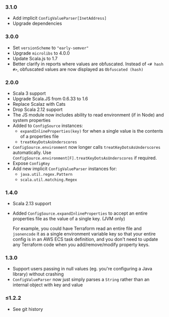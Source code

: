 ### 3.1.0

* Add implicit `ConfigValueParser[InetAddress]`
* Upgrade dependencies

### 3.0.0

* Set `versionScheme` to `"early-semver"`
* Upgrade `microlibs` to 4.0.0
* Update Scala.js to 1.7
* Better clarify in reports where values are obfuscated. Instead of `<# hash #>`, obfuscated values are now displayed as `Obfuscated (hash)`

### 2.0.0

* Scala 3 support
* Upgrade Scala.JS from 0.6.33 to 1.6
* Replace Scalaz with Cats
* Drop Scala 2.12 support
* The JS module now includes ability to read environment (if in Node) and system properties
* Added to `ConfigSource` instances:
  * `expandInlineProperties(key)` for when a single value is the contents of a properties file
  * `treatKeyDotsAsUnderscores`
* `ConfigSource.environment` now longer calls `treatKeyDotsAsUnderscores` automatically.
  Use `ConfigSource.environment[F].treatKeyDotsAsUnderscores` if required.
* Expose `ConfigKey`
* Add new implicit `ConfigValueParser` instances for:
  * `java.util.regex.Pattern`
  * `scala.util.matching.Regex`

### 1.4.0

* Scala 2.13 support

* Added `ConfigSource.expandInlineProperties` to accept an entire properties file as the value of a single key. (JVM only)

  For example, you could have Terraform read an entire file and `jsonencode` it as a single environment variable key
  so that your entire config is in an AWS ECS task definition, and you don't need to update any Terraform code when
  you add/remove/modify property keys.


### 1.3.0

* Support users passing in null values (eg. you're configuring a Java library) without crashing
* `ConfigValueParser` now just simply parses a `String` rather than an internal object with key and value

### ≤1.2.2

* See git history
